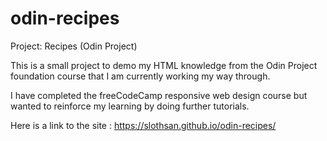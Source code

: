 # odin-recipes
Project: Recipes (Odin Project)

This is a small project to demo my HTML knowledge from the Odin Project foundation course that I am currently working my way through.

I have completed the freeCodeCamp responsive web design course but wanted to reinforce my learning by doing further tutorials. 

Here is a link to the site : https://slothsan.github.io/odin-recipes/
